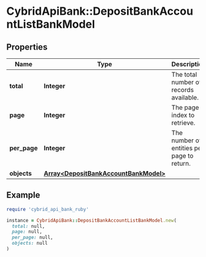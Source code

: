 # CybridApiBank::DepositBankAccountListBankModel

## Properties

| Name | Type | Description | Notes |
| ---- | ---- | ----------- | ----- |
| **total** | **Integer** | The total number of records available. |  |
| **page** | **Integer** | The page index to retrieve. |  |
| **per_page** | **Integer** | The number of entities per page to return. |  |
| **objects** | [**Array&lt;DepositBankAccountBankModel&gt;**](DepositBankAccountBankModel.md) |  |  |

## Example

```ruby
require 'cybrid_api_bank_ruby'

instance = CybridApiBank::DepositBankAccountListBankModel.new(
  total: null,
  page: null,
  per_page: null,
  objects: null
)
```

